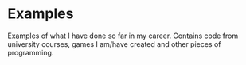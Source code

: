 # Examples
Examples of what I have done so far in my career. Contains code from university courses, games I am/have created and other pieces of programming.
